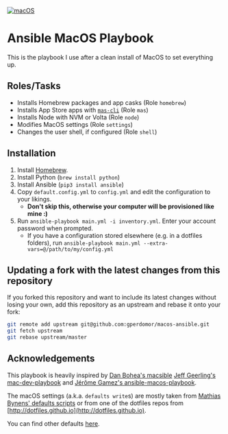 [![macOS](https://github.com/gperdomor/macOS-ansible/actions/workflows/ci.yml/badge.svg)](https://github.com/gperdomor/macOS-ansible/actions/workflows/ci.yml)

# Ansible MacOS Playbook

This is the playbook I use after a clean install of MacOS to set everything up.

## Roles/Tasks

- Installs Homebrew packages and app casks (Role `homebrew`)
- Installs App Store apps with [`mas-cli`](https://github.com/mas-cli/mas) (Role `mas`)
- Installs Node with NVM or Volta (Role `node`)
- Modifies MacOS settings (Role `settings`)
- Changes the user shell, if configured (Role `shell`)

## Installation

1. Install [Homebrew](https://brew.sh).
1. Install Python (`brew install python`)
1. Install Ansible (`pip3 install ansible`)
1. Copy `default.config.yml` to `config.yml` and edit the configuration to your likings.
   - **Don't skip this, otherwise your computer will be provisioned like mine :)**
1. Run `ansible-playbook main.yml -i inventory.yml`. Enter your account password when prompted.
   - If you have a configuration stored elsewhere (e.g. in a dotfiles folders), run `ansible-playbook main.yml --extra-vars=@/path/to/my/config.yml`

## Updating a fork with the latest changes from this repository

If you forked this repository and want to include its latest changes without losing your own,
add this repository as an upstream and rebase it onto your fork:

```bash
git remote add upstream git@github.com:gperdomor/macos-ansible.git
git fetch upstream
git rebase upstream/master
```

## Acknowledgements

This playbook is heavily inspired by
[Dan Bohea's macsible](https://github.com/macsible/macsible)
[Jeff Geerling's mac-dev-playbook](https://github.com/geerlingguy/mac-dev-playbook) and [Jérôme Gamez's ansible-macos-playbook](https://github.com/jeromegamez/ansible-macos-playbook).

The macOS settings (a.k.a. `defaults write`s) are mostly taken from
[Mathias Bynens' defaults scripts](https://mths.be/macos) or from one of the
dotfiles repos from [http://dotfiles.github.io](http://dotfiles.github.io).

You can find other defaults [here](https://macos-defaults.com).
